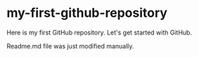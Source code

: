 # my-first-github-repository
Here is my first GitHub repository. Let's get started with GitHub.


Readme.md file was just modified manually.
